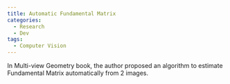 ```yaml
---
title: Automatic Fundamental Matrix
categories: 
  - Research
  - Dev
tags:
  - Computer Vision
---
```


In Multi-view Geometry book, the author proposed an algorithm to estimate Fundamental Matrix automatically from 2 images.

##
